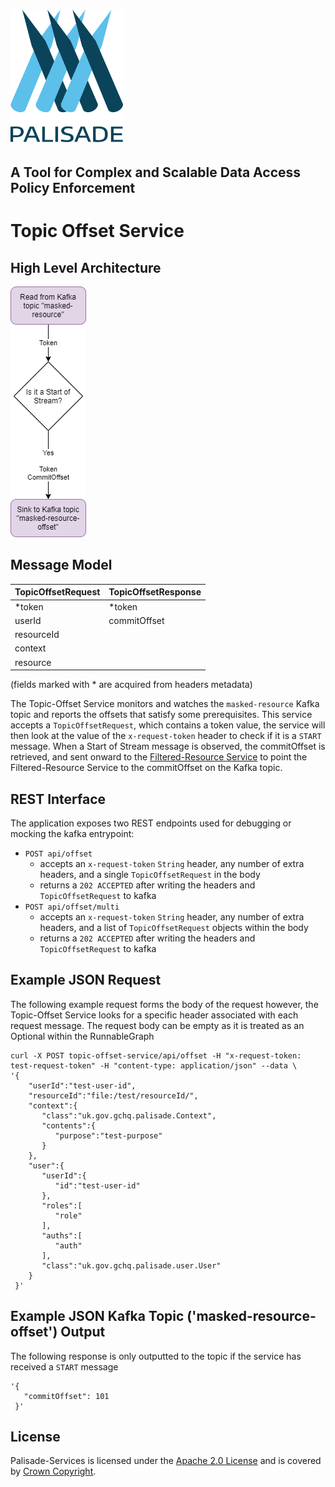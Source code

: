 <!---
Copyright 2018-2021 Crown Copyright

Licensed under the Apache License, Version 2.0 (the "License");
you may not use this file except in compliance with the License.
You may obtain a copy of the License at

  http://www.apache.org/licenses/LICENSE-2.0

Unless required by applicable law or agreed to in writing, software
distributed under the License is distributed on an "AS IS" BASIS,
WITHOUT WARRANTIES OR CONDITIONS OF ANY KIND, either express or implied.
See the License for the specific language governing permissions and
limitations under the License.
--->

# <img src="../logos/logo.svg" width="180">

## A Tool for Complex and Scalable Data Access Policy Enforcement

# Topic Offset Service

## High Level Architecture

<!--- 
See topic-offset-service/doc/topic-offset-service.drawio for the source of this diagram
--->
![Topic Offset Service diagram](doc/topic-offset-service.png)

## Message Model

| TopicOffsetRequest | TopicOffsetResponse | 
|:-------------------|:--------------------|
| *token             | *token              | 
| userId             | commitOffset        | 
| resourceId         |                     | 
| context            |                     | 
| resource           |                     | 
  
(fields marked with * are acquired from headers metadata)

The Topic-Offset Service monitors and watches the `masked-resource` Kafka topic and reports the offsets that satisfy some prerequisites. 
This service accepts a `TopicOffsetRequest`, which contains a token value, the service will then look at the value of the `x-request-token` header to check if it is a `START` message. 
When a Start of Stream message is observed, the commitOffset is retrieved, and sent onward to the [Filtered-Resource Service](../filtered-resource-service) to point the Filtered-Resource Service to the commitOffset on the Kafka topic.

## REST Interface

The application exposes two REST endpoints used for debugging or mocking the kafka entrypoint:
* `POST api/offset`
  - accepts an `x-request-token` `String` header, any number of extra headers, and a single `TopicOffsetRequest` in the body
  - returns a `202 ACCEPTED` after writing the headers and `TopicOffsetRequest` to kafka
* `POST api/offset/multi`
  - accepts an `x-request-token` `String` header, any number of extra headers, and a list of `TopicOffsetRequest` objects within the body
  - returns a `202 ACCEPTED` after writing the headers and `TopicOffsetRequest` to kafka

## Example JSON Request
The following example request forms the body of the request however, the Topic-Offset Service looks for a specific header associated with each request message.
The request body can be empty as it is treated as an Optional within the RunnableGraph
```
curl -X POST topic-offset-service/api/offset -H "x-request-token: test-request-token" -H "content-type: application/json" --data \
'{
    "userId":"test-user-id",
    "resourceId":"file:/test/resourceId/",
    "context":{
       "class":"uk.gov.gchq.palisade.Context",
       "contents":{
          "purpose":"test-purpose"
       }
    },
    "user":{
       "userId":{
          "id":"test-user-id"
       },
       "roles":[
          "role"
       ],
       "auths":[
          "auth"
       ],
       "class":"uk.gov.gchq.palisade.user.User"
    }
 }'
```


## Example JSON Kafka Topic ('masked-resource-offset') Output
The following response is only outputted to the topic if the service has received a `START` message
```
'{
   "commitOffset": 101
 }'
```

## License

Palisade-Services is licensed under the [Apache 2.0 License](https://www.apache.org/licenses/LICENSE-2.0) and is covered by [Crown Copyright](https://www.nationalarchives.gov.uk/information-management/re-using-public-sector-information/copyright-and-re-use/crown-copyright/).
